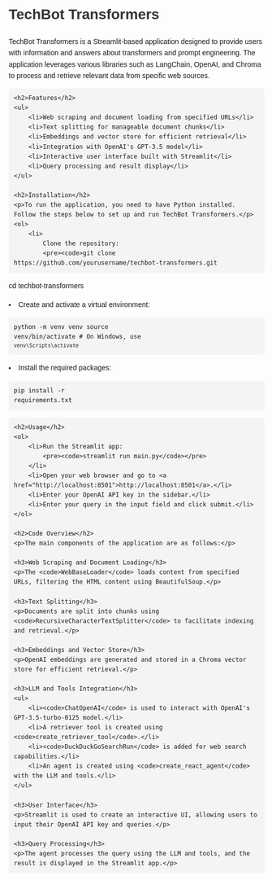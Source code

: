 <!DOCTYPE html>
<html lang="en">
<head>
    <meta charset="UTF-8">
    <meta name="viewport" content="width=device-width, initial-scale=1.0">
    <title>TechBot Transformers</title>
    <style>
        body {
            font-family: Arial, sans-serif;
            line-height: 1.6;
            margin: 20px;
        }
        h1, h2, h3 {
            color: #333;
        }
        code {
            background: #f4f4f4;
            border-radius: 5px;
            padding: 2px 5px;
        }
        pre {
            background: #f4f4f4;
            border-radius: 5px;
            padding: 10px;
            overflow-x: auto;
        }
    </style>
</head>
<body>
    <h1>TechBot Transformers</h1>
    <p>TechBot Transformers is a Streamlit-based application designed to provide users with information and answers about transformers and prompt engineering. The application leverages various libraries such as LangChain, OpenAI, and Chroma to process and retrieve relevant data from specific web sources.</p>

    <h2>Features</h2>
    <ul>
        <li>Web scraping and document loading from specified URLs</li>
        <li>Text splitting for manageable document chunks</li>
        <li>Embeddings and vector store for efficient retrieval</li>
        <li>Integration with OpenAI's GPT-3.5 model</li>
        <li>Interactive user interface built with Streamlit</li>
        <li>Query processing and result display</li>
    </ul>

    <h2>Installation</h2>
    <p>To run the application, you need to have Python installed. Follow the steps below to set up and run TechBot Transformers.</p>
    <ol>
        <li>
            Clone the repository:
            <pre><code>git clone https://github.com/yourusername/techbot-transformers.git
cd techbot-transformers</code></pre>
        </li>
        <li>
            Create and activate a virtual environment:
            <pre><code>python -m venv venv
source venv/bin/activate  # On Windows, use `venv\Scripts\activate`</code></pre>
        </li>
        <li>
            Install the required packages:
            <pre><code>pip install -r requirements.txt</code></pre>
        </li>
    </ol>

    <h2>Usage</h2>
    <ol>
        <li>Run the Streamlit app:
            <pre><code>streamlit run main.py</code></pre>
        </li>
        <li>Open your web browser and go to <a href="http://localhost:8501">http://localhost:8501</a>.</li>
        <li>Enter your OpenAI API key in the sidebar.</li>
        <li>Enter your query in the input field and click submit.</li>
    </ol>

    <h2>Code Overview</h2>
    <p>The main components of the application are as follows:</p>

    <h3>Web Scraping and Document Loading</h3>
    <p>The <code>WebBaseLoader</code> loads content from specified URLs, filtering the HTML content using BeautifulSoup.</p>

    <h3>Text Splitting</h3>
    <p>Documents are split into chunks using <code>RecursiveCharacterTextSplitter</code> to facilitate indexing and retrieval.</p>

    <h3>Embeddings and Vector Store</h3>
    <p>OpenAI embeddings are generated and stored in a Chroma vector store for efficient retrieval.</p>

    <h3>LLM and Tools Integration</h3>
    <ul>
        <li><code>ChatOpenAI</code> is used to interact with OpenAI's GPT-3.5-turbo-0125 model.</li>
        <li>A retriever tool is created using <code>create_retriever_tool</code>.</li>
        <li><code>DuckDuckGoSearchRun</code> is added for web search capabilities.</li>
        <li>An agent is created using <code>create_react_agent</code> with the LLM and tools.</li>
    </ul>

    <h3>User Interface</h3>
    <p>Streamlit is used to create an interactive UI, allowing users to input their OpenAI API key and queries.</p>

    <h3>Query Processing</h3>
    <p>The agent processes the query using the LLM and tools, and the result is displayed in the Streamlit app.</p>

    